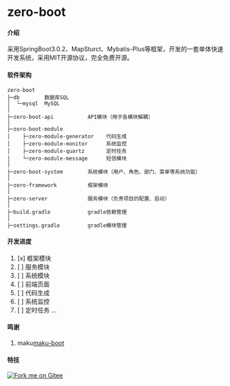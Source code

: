 # zero-boot

#### 介绍
采用SpringBoot3.0.2、MapSturct、Mybatis-Plus等框架，开发的一套单体快速开发系统，采用MIT开源协议，完全免费开源。

#### 软件架构

```
zero-boot
├─db        数据库SQL
│  └─mysql  MySQL
│ 
├─zero-boot-api           API模块（用于各模块解耦）
│ 
├─zero-boot-module
│    ├─zero-module-generator    代码生成
│    ├─zero-module-monitor      系统监控
│    ├─zero-module-quartz       定时任务
│    └─zero-module-message      短信模块
│ 
├─zero-boot-system        系统模块（用户、角色、部门、菜单等系统功能）
│  
├─zero-framework          框架模块
│ 
├─zero-server             服务模块（负责项目的配置、启动）
│ 
├─build.gradle            gradle依赖管理
│ 
├─settings.gradle         gradle模块管理
```



#### 开发进度

1. [x] 框架模块
2. [ ] 服务模块
3. [ ] 系统模块
4. [ ] 前端页面
5. [ ] 代码生成
6. [ ] 系统监控
7. [ ] 定时任务
...

#### 鸣谢

1.  maku[maku-boot](https://gitee.com/makunet/maku-boot)



#### 特技

[![Fork me on Gitee](https://gitee.com/jackie_liao/zero-boot/widgets/widget_5.svg)](https://gitee.com/jackie_liao/zero-boot)
